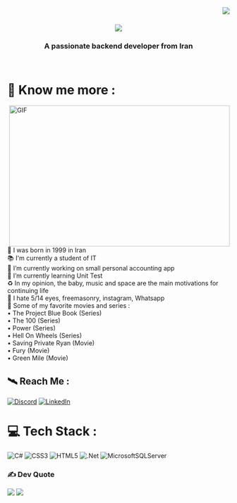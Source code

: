 <img align="right" src="https://visitor-badge.laobi.icu/badge?page_id=HosseinEP-Dev">

<h1 align="center">
  <a href="https://git.io/typing-svg">
    <img align="center" src="https://readme-typing-svg.herokuapp.com?size=25&color=2EA1D4&lines=%F0%9F%91%8B+Hi+There;%F0%9F%A4%9D+I'm+Hossein+Ezatpanah;%F0%9F%A4%99+Welcome+To+My+Github">
  </a>
</h1>
<h3 align="center">A passionate backend developer from Iran</h3>
<br>

# 🧐 Know me more :
<img align="right" alt="GIF" src="https://github.com/abhisheknaiidu/abhisheknaiidu/blob/master/code.gif?raw=true" width="500" height="320" />
👶 I was born in 1999 in Iran<br>📚 I'm currently a student of IT<br>🔭 I’m currently working on small personal accounting app<br>🌱 I’m currently learning Unit Test<br>♻ In my opinion, the baby, music and space are the main motivations for continuing life<br>🤬 I hate 5/14 eyes, freemasonry, instagram, Whatsapp<br>🦉 Some of my favorite movies and series :<br>• The Project Blue Book (Series)<br>• The 100 (Series)<br>• Power (Series)<br>• Hell On Wheels (Series)<br>• Saving Private Ryan (Movie)<br>• Fury (Movie)<br>• Green Mile (Movie)<br>


## 🛰 Reach Me :
[![Discord](https://img.shields.io/badge/Discord-%237289DA.svg?logo=discord&logoColor=white)](htttps://discord.gg/https://discord.gg/3fyAeGhV) [![LinkedIn](https://img.shields.io/badge/LinkedIn-%230077B5.svg?logo=linkedin&logoColor=white)](https://linkedin.com/in/none) 

# 💻 Tech Stack :
![C#](https://img.shields.io/badge/c%23-%23239120.svg?style=flat&logo=c-sharp&logoColor=white) ![CSS3](https://img.shields.io/badge/css3-%231572B6.svg?style=flat&logo=css3&logoColor=white) ![HTML5](https://img.shields.io/badge/html5-%23E34F26.svg?style=flat&logo=html5&logoColor=white) ![.Net](https://img.shields.io/badge/.NET-5C2D91?style=flat&logo=.net&logoColor=white) ![MicrosoftSQLServer](https://img.shields.io/badge/Microsoft%20SQL%20Sever-CC2927?style=flat&logo=microsoft%20sql%20server&logoColor=white)

<!--
# 📊 GitHub Stats :
![](https://github-readme-stats.vercel.app/api?username=HosseinEP-Dev&theme=tokyonight&hide_border=false&include_all_commits=true&count_private=false)<br/>
![](https://github-readme-streak-stats.herokuapp.com/?user=HosseinEP-Dev&theme=tokyonight&hide_border=false)<br/>
![](https://github-readme-stats.vercel.app/api/top-langs/?username=HosseinEP-Dev&theme=tokyonight&hide_border=false&include_all_commits=true&count_private=false&layout=compact)

## 🏆 GitHub Trophies
![](https://github-profile-trophy.vercel.app/?username=HosseinEP-Dev&theme=tokyonight&no-frame=false&no-bg=false&margin-w=4)
!-->
### ✍️ Dev Quote
![](https://quotes-github-readme.vercel.app/api?type=horizontal&theme=tokyonight)
![](https://visitcount.itsvg.in/api?id=a&icon=0&color=0)
